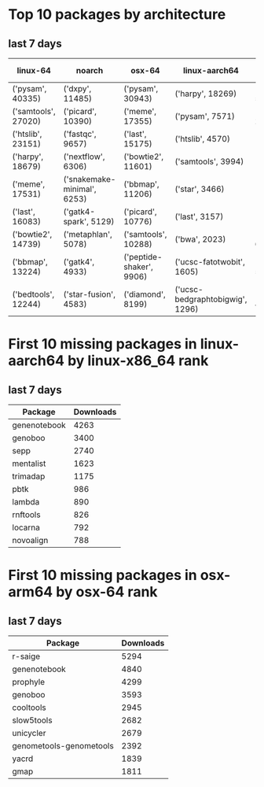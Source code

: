 # Top 10 packages by architecture
## last 7 days
|linux-64 | noarch | osx-64 | linux-aarch64 | osx-arm64 | 
|-|-|-|-|-|
|('pysam', 40335) |('dxpy', 11485) |('pysam', 30943) |('harpy', 18269) |('pysam', 5569) |
|('samtools', 27020) |('picard', 10390) |('meme', 17355) |('pysam', 7571) |('last', 2537) |
|('htslib', 23151) |('fastqc', 9657) |('last', 15175) |('htslib', 4570) |('samtools', 1646) |
|('harpy', 18679) |('nextflow', 6306) |('bowtie2', 11601) |('samtools', 3994) |('htslib', 1625) |
|('meme', 17531) |('snakemake-minimal', 6253) |('bbmap', 11206) |('star', 3466) |('bwa', 1360) |
|('last', 16083) |('gatk4-spark', 5129) |('picard', 10776) |('last', 3157) |('diamond', 1189) |
|('bowtie2', 14739) |('metaphlan', 5078) |('samtools', 10288) |('bwa', 2023) |('hmmer', 623) |
|('bbmap', 13224) |('gatk4', 4933) |('peptide-shaker', 9906) |('ucsc-fatotwobit', 1605) |('bcftools', 582) |
|('bedtools', 12244) |('star-fusion', 4583) |('diamond', 8199) |('ucsc-bedgraphtobigwig', 1296) |('fasttree', 491) |
# First 10 missing packages in linux-aarch64 by linux-x86_64 rank
## last 7 days

| Package | Downloads |
| - | - |
| genenotebook | 4263 | 
| genoboo | 3400 | 
| sepp | 2740 | 
| mentalist | 1623 | 
| trimadap | 1175 | 
| pbtk | 986 | 
| lambda | 890 | 
| rnftools | 826 | 
| locarna | 792 | 
| novoalign | 788 | 
# First 10 missing packages in osx-arm64 by osx-64 rank
## last 7 days

| Package | Downloads |
| - | - |
| r-saige | 5294 | 
| genenotebook | 4840 | 
| prophyle | 4299 | 
| genoboo | 3593 | 
| cooltools | 2945 | 
| slow5tools | 2682 | 
| unicycler | 2679 | 
| genometools-genometools | 2392 | 
| yacrd | 1839 | 
| gmap | 1811 | 
